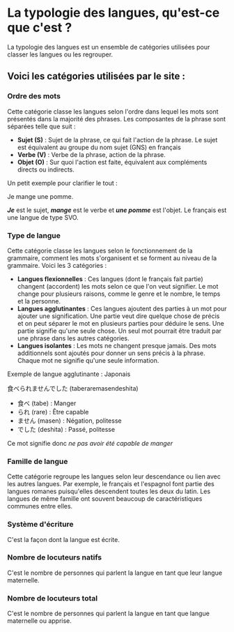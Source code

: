 # La typologie des langues, qu'est-ce que c'est ?

La typologie des langues est un ensemble de catégories utilisées pour classer les langues ou les regrouper.

## Voici les catégories utilisées par le site :

### Ordre des mots

Cette catégorie classe les langues selon l'ordre dans lequel les mots sont présentés dans la majorité des phrases. Les composantes de la phrase sont séparées telle que suit :

- **Sujet (S)** : Sujet de la phrase, ce qui fait l'action de la phrase. Le sujet est équivalent au groupe du nom sujet (GNS) en français
- **Verbe (V)** : Verbe de la phrase, action de la phrase. 
- **Objet (O)** : Sur quoi l'action est faite, équivalent aux compléments directs ou indirects.

Un petit exemple pour clarifier le tout :

Je mange une pomme.

***Je*** est le sujet, ***mange*** est le verbe et ***une pomme*** est l'objet. Le français est une langue de type SVO.

### Type de langue

Cette catégorie classe les langues selon le fonctionnement de la grammaire, comment les mots s'organisent et se forment au niveau de la grammaire. Voici les 3 catégories :

- **Langues flexionnelles** : Ces langues (dont le français fait partie) changent (accordent) les mots selon ce que l'on veut signifier. Le mot change pour plusieurs raisons, comme le genre et le nombre, le temps et la personne.
- **Langues agglutinantes** : Ces langues ajoutent des parties à un mot pour ajouter une signification. Une partie veut dire quelque chose de précis et on peut séparer le mot en plusieurs parties pour déduire le sens. Une partie signifie qu'une seule chose. Un seul mot pourrait être traduit par une phrase dans les autres catégories.
- **Langues isolantes** : Les mots ne changent presque jamais. Des mots additionnels sont ajoutés pour donner un sens précis à la phrase. Chaque mot ne signifie qu'une seule information.

Exemple de langue agglutinante : Japonais 

食べられませんでした (taberaremasendeshita)

- 食べ (tabe) : Manger
- られ (rare) : Être capable
- ません (masen) : Négation, politesse
- でした (deshita) : Passé, politesse

Ce mot signifie donc *ne pas avoir été capable de manger*

### Famille de langue

Cette catégorie regroupe les langues selon leur descendance ou lien avec les autres langues. Par exemple, le français et l'espagnol font partie des langues romanes puisqu'elles descendent toutes les deux du latin. Les langues de même famille ont souvent beaucoup de caractéristiques communes entre elles.

### Système d'écriture

C'est la façon dont la langue est écrite.

### Nombre de locuteurs natifs

C'est le nombre de personnes qui parlent la langue en tant que leur langue maternelle.

### Nombre de locuteurs total

C'est le nombre de personnes qui parlent la langue en tant que langue maternelle ou apprise.

